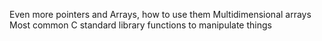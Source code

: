 Even more pointers and  Arrays, how to use them
Multidimensional arrays
Most common C standard library functions to manipulate things
